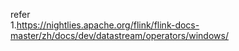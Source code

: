 

refer   
1.https://nightlies.apache.org/flink/flink-docs-master/zh/docs/dev/datastream/operators/windows/    

